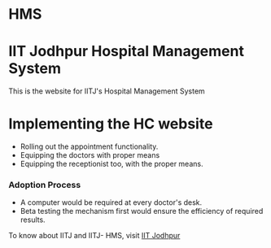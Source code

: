 # HMS
# IIT Jodhpur Hospital Management System

This is the website for IITJ's Hospital Management System

# Implementing the HC website
* Rolling out the appointment functionality.
* Equipping the doctors with proper means
* Equipping the receptionist too, with the proper means.

### Adoption Process
* A computer would be required at every doctor's desk.
* Beta testing the mechanism first would ensure the efficiency of required results.




To know about IITJ and IITJ- HMS, visit [IIT Jodhpur](www.iitj.ac.in)
